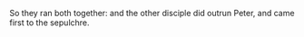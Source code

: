 So they ran both together: and the other disciple did outrun Peter, and came first to the sepulchre.
